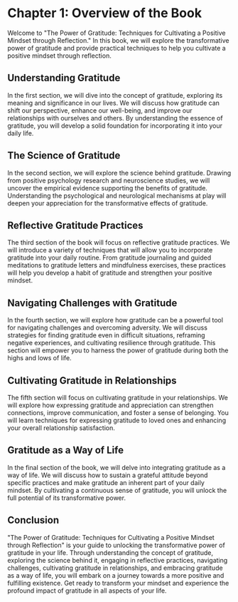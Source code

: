 Chapter 1: Overview of the Book
===============================

Welcome to "The Power of Gratitude: Techniques for Cultivating a Positive Mindset through Reflection." In this book, we will explore the transformative power of gratitude and provide practical techniques to help you cultivate a positive mindset through reflection.

Understanding Gratitude
-----------------------

In the first section, we will dive into the concept of gratitude, exploring its meaning and significance in our lives. We will discuss how gratitude can shift our perspective, enhance our well-being, and improve our relationships with ourselves and others. By understanding the essence of gratitude, you will develop a solid foundation for incorporating it into your daily life.

The Science of Gratitude
------------------------

In the second section, we will explore the science behind gratitude. Drawing from positive psychology research and neuroscience studies, we will uncover the empirical evidence supporting the benefits of gratitude. Understanding the psychological and neurological mechanisms at play will deepen your appreciation for the transformative effects of gratitude.

Reflective Gratitude Practices
------------------------------

The third section of the book will focus on reflective gratitude practices. We will introduce a variety of techniques that will allow you to incorporate gratitude into your daily routine. From gratitude journaling and guided meditations to gratitude letters and mindfulness exercises, these practices will help you develop a habit of gratitude and strengthen your positive mindset.

Navigating Challenges with Gratitude
------------------------------------

In the fourth section, we will explore how gratitude can be a powerful tool for navigating challenges and overcoming adversity. We will discuss strategies for finding gratitude even in difficult situations, reframing negative experiences, and cultivating resilience through gratitude. This section will empower you to harness the power of gratitude during both the highs and lows of life.

Cultivating Gratitude in Relationships
--------------------------------------

The fifth section will focus on cultivating gratitude in your relationships. We will explore how expressing gratitude and appreciation can strengthen connections, improve communication, and foster a sense of belonging. You will learn techniques for expressing gratitude to loved ones and enhancing your overall relationship satisfaction.

Gratitude as a Way of Life
--------------------------

In the final section of the book, we will delve into integrating gratitude as a way of life. We will discuss how to sustain a grateful attitude beyond specific practices and make gratitude an inherent part of your daily mindset. By cultivating a continuous sense of gratitude, you will unlock the full potential of its transformative power.

Conclusion
----------

"The Power of Gratitude: Techniques for Cultivating a Positive Mindset through Reflection" is your guide to unlocking the transformative power of gratitude in your life. Through understanding the concept of gratitude, exploring the science behind it, engaging in reflective practices, navigating challenges, cultivating gratitude in relationships, and embracing gratitude as a way of life, you will embark on a journey towards a more positive and fulfilling existence. Get ready to transform your mindset and experience the profound impact of gratitude in all aspects of your life.
